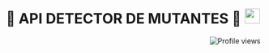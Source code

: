 <h1 align="center">
🧬 API DETECTOR DE MUTANTES 🧬
  <img src="https://media.giphy.com/media/hvRJCLFzcasrR4ia7z/giphy.gif" width="30"></h1>
 <!--<img src="https://c.tenor.com/y8AE0J7jwfkAAAAS/cosplay-magneto.gif" align='right' alt="vishalmaurya" />-->
 <img src="https://c.tenor.com/y8AE0J7jwfkAAAAS/cosplay-magneto.gif" alt="Profile views" align='right'/> <a href="https://github.com/I-am-vishalmaurya/I-am-vishalmaurya/"> </a> 
<br/>
